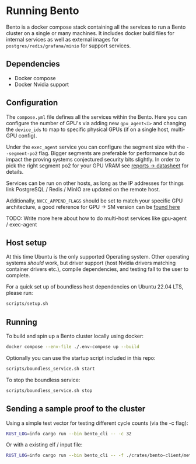 # Running Bento

Bento is a docker compose stack containing all the services to run a Bento cluster on a single or many machines.
It includes docker build files for internal services as well as external images for `postgres/redis/grafana/minio` for support services.

## Dependencies

- Docker compose
- Docker Nvidia support

## Configuration

The `compose.yml` file defines all the services within the Bento. Here you can configure the number of GPU's via adding new `gpu_agent<I>` and changing the `device_ids` to map to specific physical GPUs (if on a single host, multi-GPU config).

Under the `exec_agent` service you can configure the segment size with the `--segment-po2` flag. Bigger segments are preferable for performance but do impact the proving systems conjectured security bits slightly. In order to pick the right segment po2 for your GPU VRAM see [reports -> datasheet](https://reports.risczero.com/) for details.

Services can be run on other hosts, as long as the IP addresses for things link PostgreSQL / Redis / MinIO are updated on the remote host.

Additionally, `NVCC_APPEND_FLAGS` should be set to match your specific GPU architecture, a good reference for GPU -> SM version can be [found here](https://arnon.dk/matching-sm-architectures-arch-and-gencode-for-various-nvidia-cards/)

<div class="warning">

TODO: Write more here about how to do multi-host services like gpu-agent / exec-agent

</div>

## Host setup

At this time Ubuntu is the only supported Operating system. Other operating systems _should_ work, but driver support (host Nvidia drivers matching container drivers etc.), compile dependencies, and testing fall to the user to complete.

For a quick set up of boundless host dependencies on Ubuntu 22.04 LTS, please run:

```sh
scripts/setup.sh
```

## Running

To build and spin up a Bento cluster locally using docker:

```sh
docker compose --env-file ./.env-compose up --build
```

Optionally you can use the startup script included in this repo:

```sh
scripts/boundless_service.sh start
```

To stop the boundless service:

```sh
scripts/boundless_service.sh stop
```

## Sending a sample proof to the cluster

Using a simple test vector for testing different cycle counts (via the -c flag):

```sh
RUST_LOG=info cargo run --bin bento_cli -- -c 32
```

Or with a existing elf / input file:

```sh
RUST_LOG=info cargo run --bin bento_cli -- -f ./crates/bento-client/method_name -i /tmp/input.bin
```
